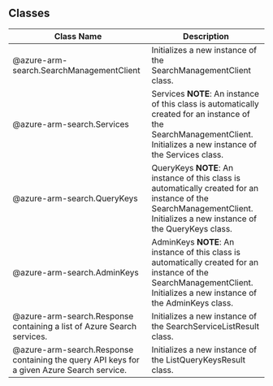 ## Classes
| Class Name | Description |
|---|---|
| @azure-arm-search.SearchManagementClient |Initializes a new instance of the SearchManagementClient class.|
| @azure-arm-search.Services |Services __NOTE__: An instance of this class is automatically created for an instance of the SearchManagementClient. Initializes a new instance of the Services class.|
| @azure-arm-search.QueryKeys |QueryKeys __NOTE__: An instance of this class is automatically created for an instance of the SearchManagementClient. Initializes a new instance of the QueryKeys class.|
| @azure-arm-search.AdminKeys |AdminKeys __NOTE__: An instance of this class is automatically created for an instance of the SearchManagementClient. Initializes a new instance of the AdminKeys class.|
| @azure-arm-search.Response containing a list of Azure Search services. |Initializes a new instance of the SearchServiceListResult class.|
| @azure-arm-search.Response containing the query API keys for a given Azure Search service. |Initializes a new instance of the ListQueryKeysResult class.|
